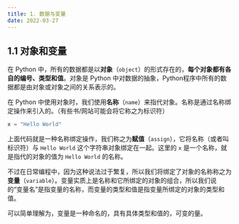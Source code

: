 ```yaml
---
title: 1. 数据与变量
date: 2022-03-27
---
```


## 1.1 对象和变量

在 Python 中，所有的数据都是以**对象**（`object`）的形式存在的，**每个对象都有各自的编号、类型和值**。对象是 Python 中对数据的抽象，Python程序中所有的数据都是由对象或对象之间的关系表示的。

在 Python 中使用对象时，我们使用**名称**（`name`）来指代对象。名称是通过名称绑定操作来引入的。（有些书/网站可能会将它称之为标识符）

```python Python Shell
x = "Hello World"
```

上面代码就是一种名称绑定操作，我们称之为**赋值**（`assign`），它将名称（或者叫标识符）与 `Hello World` 这个字符串对象绑定在一起。这里的 `x` 是一个名称，就是指代的对象的值为 `Hello World` 的名称。

不过在日常编程中，因为这种说法过于繁复，所以我们将绑定了对象的名称称之为**变量**（`variable`）。变量实质上是名称和它所绑定的对象的组合，所以我们说的“变量名”是指变量的名称，而变量的类型和值是指变量所绑定的对象的类型和值。

可以简单理解为，变量是一种命名的，具有具体类型和值的，可变的量。

